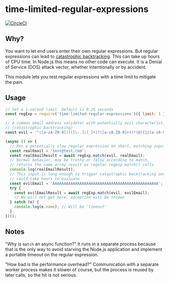 # time-limited-regular-expressions

[![CircleCI](https://circleci.com/gh/apostrophecms/time-limited-regular-expressions/tree/main.svg?style=svg)](https://circleci.com/gh/apostrophecms/time-limited-regular-expressions/tree/main)

## Why?

You want to let end users enter their own regular expressions. But regular expressions can lead to [catastrophic backtracking](https://medium.com/@nitinpatel_20236/what-are-evil-regexes-7b21058c747e). This can take up hours of CPU time. In Node.js this means no other code can execute. It is a Denial of Service (DOS) attack vector, whether intentionally or by accident.

This module lets you test regular expressions with a time limit to mitigate the pain.

## Usage

```javascript
// Set a 1-second limit. Default is 0.25 seconds
const regExp = require('time-limited-regular-expressions')({ limit: 1 });

// A common email address validator with potentially evil characteristics
// (catastrophic backtracking)
const evil = '^([a-zA-Z0-9])(([\-.]|[_]+)?([a-zA-Z0-9]+))*(@){1}[a-z0-9]+[.]{1}(([a-z]{2,3})|([a-z]{2,3}[.]{1}[a-z]{2,3}))$';

(async () => {
  // Run a potentially slow regular expression on short, matching input
  const realEmail = 'test@test.com';
  const realEmailResult = await regExp.match(evil, realEmail);
  // Normal behavior, may be truthy or falsy according to match,
  // returns the same array result as regular regexp match() calls
  console.log(realEmailResult);
  // This input is long enough to trigger catastrophic backtracking and
  // could take hours to evaluate
  const evilEmail = 'AAAAAAAAAAAAAAAAAAAAAAAAAAAAAAAAAAAAAAAAAAAAAAA';
  try {
    const evilEmailResult = await regExp.match(evil, evilEmail);
    // We will not get here, exception will be thrown
  } catch (e) {
    console.log(e.name); // Will be 'timeout'
  }
})();
```

## Notes

"Why is `match` an async function?" It runs in a separate process because that is the only way to avoid starving the Node.js application and implement a portable timeout on the regular expression.

"How bad is the performance overhead?" Communication with a separate worker process makes it slower of course, but the process is reused by later calls, so the hit is not serious.
